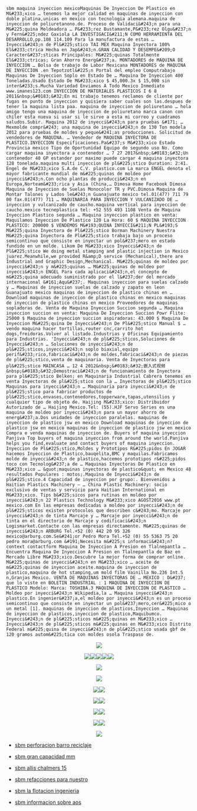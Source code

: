 
```
sbm maquina inyeccion mexicoMaquinas De Inyeccion De Plastico en M&#233;xico … tenemos la mejor calidad en maquinas de inyeccion con doble platina,unicas en mexico con tecnologia alemana.maquina de inyeccion de poliuretanono.de. Proceso de Validaci&#243;n para una M&#225;quina Moldeadora … P&#233;rez Bustamante,P&#233;rez Olgu&#237;n y Fern&#225;ndez Gaxiola LA INVESTIGACI&#211;N COMO HERRAMIENTA DEL DESARROLLO,pp.108 114.109 Para la manufactura de estas … Inyecci&#243;n de Pl&#225;stico TAI MEX Maquina Inyectora 100% El&#233;ctrica Hecha en Jap&#243;n.GRAN CALIDAD Y DESEMPE&#209;O Caracter&#237;sticas Principales: M&#225;quinas Totalmente El&#233;ctricas; Gran Ahorro Energ&#237;a. MONTADORES de MAQUINA DE INYECCION … Bolsa de trabajo de Labor Mexicana MONTADORES de MAQUINA DE INYECCION .en Tepotzotl&#225;n Portal del empleo Computrabajo Maquinas De Inyeccion Soplo en Estado De … Maquina De Inyeccion 400 Toneladas.Usado Estado De M&#233;xico $ 45,000.3x $ 15,000 sin inter&#233;s.Mucha Variedad Enviamos A Todo Mexico Inmediato www.imanes123.com INYECCION DE MATERIALES PLASTICOS I 6 8 2011&nbsp;&#0183;&#32;En mi trabajo tenemos reclamos de cliente por fugas en punto de inyeccion y quisiera saber cuales son las.despues de tener la maquina lista paa. maquina de inyeccion de poliuretano … hola amigo tengo una maquina de inyeccion de poliuretano marca canon con chiler esta nueva si usar si le sirve a esta mi correo y cuadramos saludos.Subir. Maquina 2012 de inyecci&#243;n para pruebas &#171; … Mexmolde compr&#243; una maquina de inyecci&#243;n de 130 Ton modela 2012 para pruebas de moldes y peque&#241;as producciones. Solicitud de vendedores de MAQUINA. … Vendedor de MAQUINA INYECTORA DE PLASTICO.INYECCION Especificaciones.Pa&#237;s M&#233;xico Estado Provincia mexico Tipo de Oportunidad Equipo de segundo uso No. Como cargar maquina inyectora a contenedor … 7 27 2017&nbsp;&#0183;&#32;Un contenedor 40 GP estander por maximo puede cargar 4 maquina inyectora 128 tonelada.maquina multi inyeccion de pl&#225;stico Duration: 2:41. Engel de M&#233;xico S.A.de C.V. plastico.com La marca ENGEL denota el mayor fabricante mundial de m&#225;quinas de moldeo por inyecci&#243;n.Con ocho plantas de producci&#243;n en Europa,Norteam&#233;rica y Asia (China,… Dimosa Home Facebook Dimosa Maquina de Inyeccion de Suelas Monocolor TR y PVC.Dimosa Maquina de Montar Talones y Lados le&#243;n Guanajuato mexico tel.01(477) 711 79 00 fax.01(477) 711 … MAQUINARIA PARA INYECCION Y VULCANIZADO DE … inyeccion y vulcanizado de caucho.maquina vertical para inyeccion de caucho.mexico tecneplastica tel: +52 555 493 1108 Venta de Maquina Inyeccion Plastico segunda … Maquina inyeccion plastico en venta: Maquilamos Inyeccion De Plastico 120 La Hora: 60 $ MAQUINA INYECCION PLASTICO: 200000 $ VENDEMOS M&#193;QUINA INYECCI&#211;N PL&#193;S M&#225;quina Inyectora de Pl&#225;stico Borman Machinery Nuestra M&#225;quina Inyectora de Pl&#225;stico trabaja bajo un proceso semicontinuo que consiste en inyectar un pol&#237;mero en estado fundido en un molde. Likom De M&#233;xico Inyecci&#243;n de Pl&#225;stico We doing metal stamping and plastic injection in Mexico juarez.Meanwhile,we provided R&amp;D service (Mechanical),there are Industrial and Graphic Design,Mechanical. M&#225;quinas de moldeo por inyecci&#243;n y m&#225;quinas … M&#225;quinas de moldeo por inyecci&#243;n ENGEL Para cada aplicaci&#243;n,el concepto de m&#225;quina adecuado suministrado por el l&#237;der del mercado internacional &#161;Aqu&#237;. Maquinas inyeccion para suelas calzado y … Maquinas de inyeccion suelas de calzado y zapato en leon Guanajuato mexico maquinas de inyeccion de plastico chinas en … Download maquinas de inyeccion de plastico chinas en mexico maquinas de inyeccion de plastico chinas en mexico Proveedores de maquinas sopladoras de. Venta de Maquina Inyeccion Succion segunda … Maquina inyeccion succion en venta: Maquina De Inyeccion Succion Powr Flite: 25000 $ Maquina de inyeccion succion aspiradoras: 43.000 $ Maquina De Inyeccion M&#225;quina De Inyecci&#243;n De Pl&#225;stico Manual $ … vendo maquina hacer tortillas,router cnc,carrito hot dogs,freidoras.Volver al listado.Industrias y Oficinas Equipamiento para Industrias. 'Inyecci&#243;n de pl&#225;sticos,Soluciones de Inyecci&#243;n … Soluciones de inyecci&#243;n de pl&#225;sticos,inyecci&#243;n soplo biaxial,equipo perif&#233;rico,fabricaci&#243;n de moldes,fabricaci&#243;n de piezas de pl&#225;stico,venta de maquinaria. Venta de Inyectoras para pl&#225;stico MAINCASA … 12 4 2012&nbsp;&#0183;&#32;嵌入式视频&nbsp;&#0183;&#32;Demostraci&#243;n de funcionamiento de Inyectora para pl&#225;stico Belken; en Maquinaria Industrial Cabrera tenemos en venta Inyectoras de pl&#225;stico con la … Inyectoras de pl&#225;stico Maquinas para inyecci&#243;n … Maquinaria para inyecci&#243;n de pl&#225;stico para fabricar productos de pl&#225;stico,envases,contenedores,topperware,tapas,utensilios y cualquier tipo de objeto de. Haijing M&#233;xico: Distribuidor Autorizado de … Haijing Mexico.Tel: (55).HJF Servo Series es una maquina de moldeo por inyecci&#243;n para un mayor ahorro de energ&#237;a.Dos unidades de inyeccion paralelas. maquinas de inyeccion de plastico jsw en mexico Download maquinas de inyeccion de plastico jsw en mexico maquinas de inyeccion de plastico jsw en mexico Compra e venda maquinas de inyeccion de. Buyers of maquina inyeccion Panjiva Top buyers of maquina inyeccion from around the world.Panjiva helps you find,evaluate and contact buyers of maquina inyeccion. Inyeccion de Pl&#225;stico,Moldes y Prototipos R&#225;pidos En JOGAR hacemos Inyeccion de Plastico,bauqelita,BMC y maquilas.Fabricamos molde de inyecci&#243;n de plastico,haccemos prototipos r&#225;pidos toco con Tecnolog&#237;a de … Maquinas Inyectoras De Plastico en M&#233;xico … &quot;maquinas inyectoras de plastico&quot; en Mexico 48 resultados Populares : motos;.Maquina de Inyecci&#243;n de pl&#225;stico.4 Capacidad de inyeccion por grupo:. Bienvenidos a Haitian Plastics Machinery — … China Plastic Machinery: socio exclusivo de ventas y servicio para Haitian International en M&#233;xico. Tips b&#225;sicos para rutinas en moldeo por inyecci&#243;n 22 Plastics Technology M&#233;xico AGOST2016 www.pt mexico.com En las empresas dedicadas a moldeo por inyecci&#243;n de pl&#225;sticos existen protocolos que describen c&#243;mo. Marcaje por inyecci&#243;n de tinta Marcaje y … Marcaje por inyecci&#243;n de tinta en el directorio de Marcaje y codificaci&#243;n Logismarket.Contacte con las empresas directamente. M&#225;quinas de inyecci&#243;n ARBURG Tel.+52 (0) 442 20 95 326 mexico@arburg.com.Se&#241;or Pedro Mora Tel.+52 (0) 55 5363 75 20 pedro mora@arburg.com &#191;Necesita m&#225;s informaci&#243;n? context contactform Maquina De Inyeccion A Presion en Tlalnepantla … Encuentra Maquina De Inyeccion A Presion en Tlalnepantla de Baz en Mercado Libre M&#233;xico.Descubre la mejor forma de comprar online. M&#225;quinas de inyecci&#243;n en M&#233;xico … aceite de m&#225;quinas de inyeccion aceite.maquina de inyeccion de plastico,maquina de hot stamping,um mold film Vainilla No.236 Int.S n,Granjas Mexico. VENTA DE MAQUINAS INYECTORAS DE … MEXICO : D&#237; que lo viste en BOLETIN INDUSTRIAL : 1 MAQUINA DE INYECCION DE PLASTICO Modelo: Marca: TOSHIBA.3 MAQUINA DE INYECCION DE PLASTICO … Moldeo por inyecci&#243;n Wikipedia,la … Maquina inyecci&#243;n plastico.En ingenier&#237;a,el moldeo por inyecci&#243;n es un proceso semicontinuo que consiste en inyectar un pol&#237;mero,cer&#225;mico o un metal [1]. maquinas de inyeccion de plasticos,Inyeccion … Maquinas de inyeccion de plasticos,inyeccion de plastico,Maquibumco. Inyecci&#243;n de pl&#225;sticos m&#225;quinas en M&#233;xico … Inyecci&#243;n de pl&#225;sticos m&#225;quinas en M&#233;xico Distrito Federal m&#225;quina de inyecci&#243;n de pl&#225;stico usada gbf de 120 gramos autom&#225;tica con moldes osola Traspaso de. 
```

<div align="center">

<a href="https://es-crusher.shibang-china.com/github&k=sbm+maquina+inyeccion+mexico"><img src="https://static.shibang-china.com/es/crusher/logo.jpg"></a>

<a href="https://es-crusher.shibang-china.com/github&k=sbm+maquina+inyeccion+mexico"><img src="https://static.shibang-china.com/es/crusher/index.jpg"></a><a href="https://es-crusher.shibang-china.com/material.htmlgithub&k=sbm+maquina+inyeccion+mexico"><img src="https://static.shibang-china.com/es/crusher/material.jpg"></a><a href="https://es-crusher.shibang-china.com/application.htmlgithub&k=sbm+maquina+inyeccion+mexico"><img src="https://static.shibang-china.com/es/crusher/application.jpg"></a><a href="https://es-crusher.shibang-china.com/aboutus.htmlgithub&k=sbm+maquina+inyeccion+mexico"><img src="https://static.shibang-china.com/es/crusher/aboutus.jpg"></a><a href="https://es-crusher.shibang-china.com/contact.htmlgithub&k=sbm+maquina+inyeccion+mexico"><img src="https://static.shibang-china.com/es/crusher/contact.jpg"></a>

<a href="https://es-crusher.shibang-china.com/github&k=sbm+maquina+inyeccion+mexico"><img src="https://static.shibang-china.com/es/crusher/banner.jpg"></a>

<a href="https://swt.shibang-china.com/github&k=sbm+maquina+inyeccion+mexico"><img src="https://static.shibang-china.com/es/crusher/text.jpg"></a>

<a href="https://swt.shibang-china.com/github&k=sbm+maquina+inyeccion+mexico"><img src="https://static.shibang-china.com/es/crusher/chat.jpg"></a><a href="https://es-crusher.shibang-china.com/contact.htmlgithub&k=sbm+maquina+inyeccion+mexico"><img src="https://static.shibang-china.com/es/crusher/message.jpg"></a>

<a href="https://es-crusher.shibang-china.com/products/pe.htmlgithub&k=sbm+maquina+inyeccion+mexico"><img src="https://static.shibang-china.com/es/crusher/pe.jpg"></a><a href="https://es-crusher.shibang-china.com/products/pf.htmlgithub&k=sbm+maquina+inyeccion+mexico"><img src="https://static.shibang-china.com/es/crusher/pf.jpg"></a>

<a href="https://es-crusher.shibang-china.com/products/hpt.htmlgithub&k=sbm+maquina+inyeccion+mexico"><img src="https://static.shibang-china.com/es/crusher/hpt.jpg"></a><a href="https://es-crusher.shibang-china.com/products/vsi.htmlgithub&k=sbm+maquina+inyeccion+mexico"><img src="https://static.shibang-china.com/es/crusher/vsi.jpg"></a>

<a href="https://es-crusher.shibang-china.com/products/klv.htmlgithub&k=sbm+maquina+inyeccion+mexico"><img src="https://static.shibang-china.com/es/crusher/klv.jpg"></a><a href="https://es-crusher.shibang-china.com/products/portable.htmlgithub&k=sbm+maquina+inyeccion+mexico"><img src="https://static.shibang-china.com/es/crusher/portable.jpg"></a>

<a href="https://swt.shibang-china.com/github&k=sbm+maquina+inyeccion+mexico"><img src="https://static.shibang-china.com/es/crusher/case.jpg"></a>

</div>


* [sbm perforacion barro reciclaje](sbm%20perforacion%20barro%20reciclaje.md)

* [sbm gran capacidad mm](sbm%20gran%20capacidad%20mm.md)

* [sbm allis chalmers 15](sbm%20allis%20chalmers%2015.md)

* [sbm refacciones para nuestro](sbm%20refacciones%20para%20nuestro.md)

* [sbm la flotacion ingenieria](sbm%20la%20flotacion%20ingenieria.md)

* [sbm informacion sobre aos](sbm%20informacion%20sobre%20aos.md)